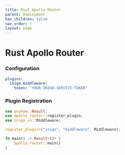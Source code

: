 ```yaml
---
title: Rust Apollo Router
parent: Deployment
has_children: false
nav_order: 7
layout: page
---
```


# Rust Apollo Router

### Configuration
```yaml
plugins:
  inigo.middleware:
    token: "YOUR-INIGO-SERVICE-TOKEN"
```

### Plugin Registration
```rs
use anyhow::Result;
use apollo_router::register_plugin;
use inigo_rs::Middleware;

register_plugin!("inigo", "middleware", Middleware);

fn main() -> Result<()> {
    apollo_router::main()
}
```